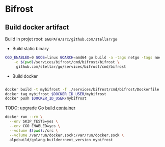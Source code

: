 # Bifrost

## Build docker artifact
Build in projet root: `$GOPATH/src/github.com/stellar/go`

* Build static binary
```bash
CGO_ENABLED=0 GOOS=linux GOARCH=amd64 go build -a -tags netgo -tags nocgo -ldflags '-extldflags "-static"' \
    -o $(pwd)/services/bifrost/cmd/bifrost/bifrost \
     github.com/stellar/go/services/bifrost/cmd/bifrost
```
* Build docker
```bash

docker build -t mybifrost -f ./services/bifrost/cmd/bifrost/Dockerfile .
docker tag mybifrost $DOCKER_ID_USER/mybifrost
docker push $DOCKER_ID_USER/mybifrost
```

TODO: upgrade Go [build container](https://github.com/alpe/golang-builder)
```bash
docker run --rm \
  --env SKIP_TESTS=yes \
  --env CGO_ENABLED=yes \
  --volume $(pwd):/src \
  --volume /var/run/docker.sock:/var/run/docker.sock \
  alpebuild/golang-builder:next_version mybifrost
```